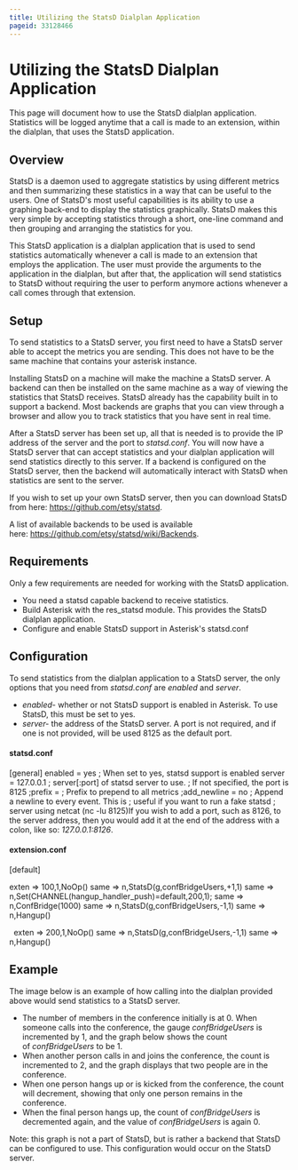 ```yaml
---
title: Utilizing the StatsD Dialplan Application
pageid: 33128466
---
```


Utilizing the StatsD Dialplan Application
=========================================

This page will document how to use the StatsD dialplan application. Statistics will be logged anytime that a call is made to an extension, within the dialplan, that uses the StatsD application.

Overview
--------

StatsD is a daemon used to aggregate statistics by using different metrics and then summarizing these statistics in a way that can be useful to the users. One of StatsD's most useful capabilities is its ability to use a graphing back-end to display the statistics graphically. StatsD makes this very simple by accepting statistics through a short, one-line command and then grouping and arranging the statistics for you.

This StatsD application is a dialplan application that is used to send statistics automatically whenever a call is made to an extension that employs the application. The user must provide the arguments to the application in the dialplan, but after that, the application will send statistics to StatsD without requiring the user to perform anymore actions whenever a call comes through that extension.

Setup
-----

To send statistics to a StatsD server, you first need to have a StatsD server able to accept the metrics you are sending. This does not have to be the same machine that contains your asterisk instance.

Installing StatsD on a machine will make the machine a StatsD server. A backend can then be installed on the same machine as a way of viewing the statistics that StatsD receives. StatsD already has the capability built in to support a backend. Most backends are graphs that you can view through a browser and allow you to track statistics that you have sent in real time.

After a StatsD server has been set up, all that is needed is to provide the IP address of the server and the port to *statsd.conf*. You will now have a StatsD server that can accept statistics and your dialplan application will send statistics directly to this server. If a backend is configured on the StatsD server, then the backend will automatically interact with StatsD when statistics are sent to the server.

If you wish to set up your own StatsD server, then you can download StatsD from here: <https://github.com/etsy/statsd>.

A list of available backends to be used is available here: <https://github.com/etsy/statsd/wiki/Backends>.

Requirements
------------

Only a few requirements are needed for working with the StatsD application.

* You need a statsd capable backend to receive statistics.
* Build Asterisk with the res\_statsd module. This provides the StatsD dialplan application.
* Configure and enable StatsD support in Asterisk's statsd.conf

Configuration
-------------

To send statistics from the dialplan application to a StatsD server, the only options that you need from *statsd.conf* are *enabled* and *server*.

* *enabled*- whether or not StatsD support is enabled in Asterisk. To use StatsD, this must be set to yes.
* *server-* the address of the StatsD server. A port is not required, and if one is not provided, will be used 8125 as the default port.

#### statsd.conf

[general]
enabled = yes ; When set to yes, statsd support is enabled
server = 127.0.0.1 ; server[:port] of statsd server to use.
 ; If not specified, the port is 8125
;prefix = ; Prefix to prepend to all metrics
;add\_newline = no ; Append a newline to every event. This is
 ; useful if you want to run a fake statsd
 ; server using netcat (nc -lu 8125)If you wish to add a port, such as 8126, to the server address, then you would add it at the end of the address with a colon, like so: *127.0.0.1:8126*.

#### extension.conf

[default]

exten => 100,1,NoOp()
 same => n,StatsD(g,confBridgeUsers,+1,1)
 same => n,Set(CHANNEL(hangup\_handler\_push)=default,200,1);
 same => n,ConfBridge(1000)
 same => n,StatsD(g,confBridgeUsers,-1,1)
 same => n,Hangup()

 
exten => 200,1,NoOp()
 same => n,StatsD(g,confBridgeUsers,-1,1)
 same => n,Hangup() 

Example
-------

The image below is an example of how calling into the dialplan provided above would send statistics to a StatsD server.

* The number of members in the conference initially is at 0. When someone calls into the conference, the gauge *confBridgeUsers* is incremented by 1, and the graph below shows the count of *confBridgeUsers* to be 1.
* When another person calls in and joins the conference, the count is incremented to 2, and the graph displays that two people are in the conference.
* When one person hangs up or is kicked from the conference, the count will decrement, showing that only one person remains in the conference.
* When the final person hangs up, the count of *confBridgeUsers* is decremented again, and the value of *confBridgeUsers* is again 0.

Note: this graph is not a part of StatsD, but is rather a backend that StatsD can be configured to use. This configuration would occur on the StatsD server.

